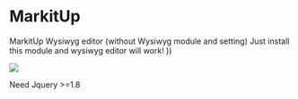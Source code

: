 MarkitUp
========

MarkitUp Wysiwyg editor (without Wysiwyg module and setting)
Just install this module and wysiwyg editor will work! ))
<br>
<p>
<img src="https://drupal.org/files/project-images/markitup.png"/>
</p>
Need Jquery >=1.8
